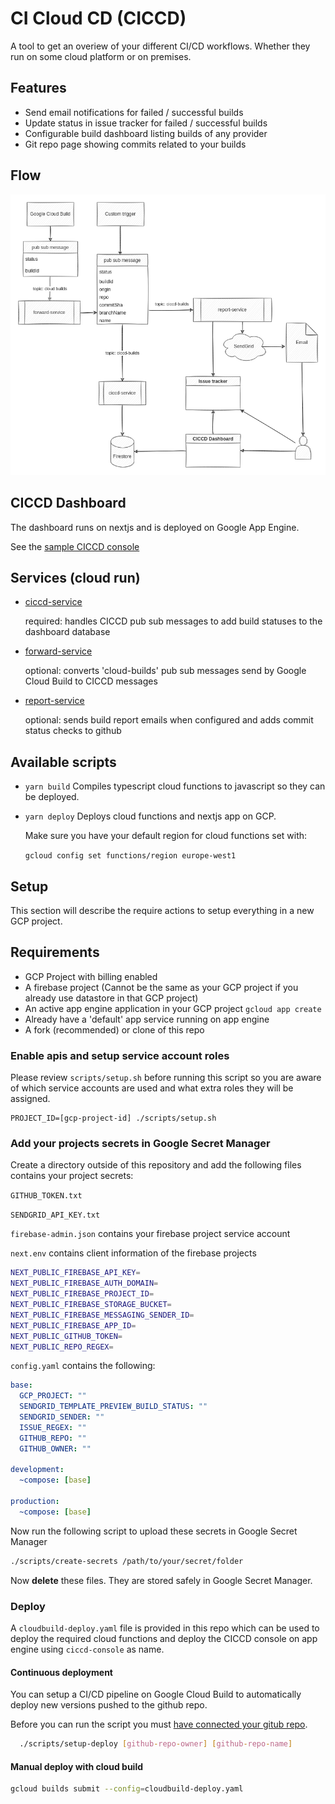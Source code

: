 # CI Cloud CD (CICCD)

A tool to get an overiew of your different CI/CD workflows. Whether they run on some cloud platform or on premises.

## Features

- Send email notifications for failed / successful builds
- Update status in issue tracker for failed / successful builds
- Configurable build dashboard listing builds of any provider
- Git repo page showing commits related to your builds

## Flow

![ciccd-flow](chart.png)

## CICCD Dashboard

The dashboard runs on nextjs and is deployed on Google App Engine.

See the [sample CICCD console](https://ciccd-console.ew.r.appspot.com/)

## Services (cloud run)

- [ciccd-service](packages/ciccd-service/README.md)

  required: handles CICCD pub sub messages to add build statuses to the dashboard database

- [forward-service](packages/forward-service/README.md)
  
  optional: converts 'cloud-builds' pub sub messages send by Google Cloud Build to CICCD messages

- [report-service](packages/ciccd-service/README.md)

  optional: sends build report emails when configured and adds commit status checks to github


## Available scripts

- `yarn build` Compiles typescript cloud functions to javascript so they can be deployed.

- `yarn deploy` Deploys cloud functions and nextjs app on GCP. 

    Make sure you have your default region for cloud functions set with: 

    `gcloud config set functions/region europe-west1`

## Setup

This section will describe the require actions to setup everything in a new GCP project.

## Requirements

- GCP Project with billing enabled
- A firebase project (Cannot be the same as your GCP project if you already use datastore in that GCP project)
- An active app engine application in your GCP project `gcloud app create`
- Already have a 'default' app service running on app engine
- A fork (recommended) or clone of this repo

### Enable apis and setup service account roles

Please review `scripts/setup.sh` before running this script so you are aware of which service accounts are used
and what extra roles they will be assigned.

```
PROJECT_ID=[gcp-project-id] ./scripts/setup.sh
```

### Add your projects secrets in Google Secret Manager

Create a directory outside of this repository and add the following files contains your project secrets:

`GITHUB_TOKEN.txt`

`SENDGRID_API_KEY.txt`

`firebase-admin.json` contains your firebase project service account

`next.env` contains client information of the firebase projects

```sh
NEXT_PUBLIC_FIREBASE_API_KEY=
NEXT_PUBLIC_FIREBASE_AUTH_DOMAIN=
NEXT_PUBLIC_FIREBASE_PROJECT_ID=
NEXT_PUBLIC_FIREBASE_STORAGE_BUCKET=
NEXT_PUBLIC_FIREBASE_MESSAGING_SENDER_ID=
NEXT_PUBLIC_FIREBASE_APP_ID=
NEXT_PUBLIC_GITHUB_TOKEN=
NEXT_PUBLIC_REPO_REGEX=
```

`config.yaml` contains the following:

```yaml
base:
  GCP_PROJECT: ""
  SENDGRID_TEMPLATE_PREVIEW_BUILD_STATUS: ""
  SENDGRID_SENDER: ""
  ISSUE_REGEX: ""
  GITHUB_REPO: ""
  GITHUB_OWNER: ""

development:
  ~compose: [base]

production:
  ~compose: [base]
```


Now run the following script to upload these secrets in Google Secret Manager
```sh
./scripts/create-secrets /path/to/your/secret/folder

```

Now **delete** these files. They are stored safely in Google Secret Manager.

### Deploy

A `cloudbuild-deploy.yaml` file is provided in this repo which can be used to deploy the required cloud functions
and deploy the CICCD console on app engine using `ciccd-console` as name.

#### Continuous deployment

You can setup a CI/CD pipeline on Google Cloud Build to automatically deploy new versions pushed to the github repo.

Before you can run the script you must [have connected your gitub repo](https://console.cloud.google.com/cloud-build/repos).

```sh
  ./scripts/setup-deploy [github-repo-owner] [github-repo-name]
```

#### Manual deploy with cloud build

```sh
gcloud builds submit --config=cloudbuild-deploy.yaml
```